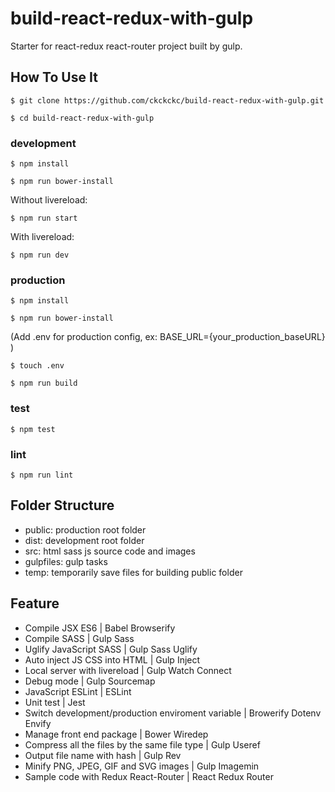 # build-react-redux-with-gulp

Starter for react-redux react-router project built by gulp.

## How To Use It

```
$ git clone https://github.com/ckckckc/build-react-redux-with-gulp.git
```

```
$ cd build-react-redux-with-gulp
```

### development

```
$ npm install
```

```
$ npm run bower-install
```

Without livereload:
```
$ npm run start
```

With livereload:
```
$ npm run dev
```

### production

```
$ npm install
```

```
$ npm run bower-install
```

(Add .env for production config, ex: BASE_URL={your_production_baseURL} )
```
$ touch .env
```

```
$ npm run build
```

### test
```
$ npm test
```

### lint
```
$ npm run lint
```

## Folder Structure

* public: production root folder
* dist: development root folder
* src: html sass js source code and images
* gulpfiles: gulp tasks
* temp: temporarily save files for building public folder

## Feature

* Compile JSX ES6 | Babel Browserify
* Compile SASS | Gulp Sass
* Uglify JavaScript SASS | Gulp Sass Uglify
* Auto inject JS CSS into HTML  | Gulp Inject
* Local server with livereload | Gulp Watch Connect
* Debug mode | Gulp Sourcemap
* JavaScript ESLint | ESLint
* Unit test | Jest
* Switch development/production enviroment variable | Browerify Dotenv Envify
* Manage front end package | Bower Wiredep
* Compress all the files by the same file type | Gulp Useref
* Output file name with hash | Gulp Rev 
* Minify PNG, JPEG, GIF and SVG images | Gulp Imagemin
* Sample code with Redux React-Router | React Redux Router

